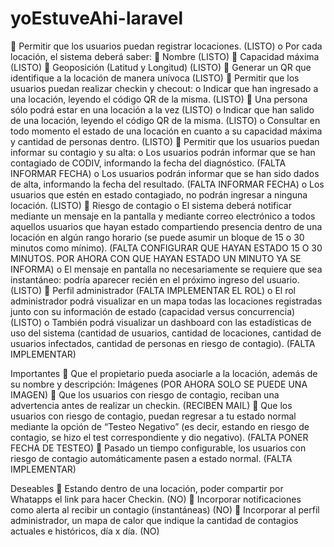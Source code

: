 # yoEstuveAhi-laravel
 Permitir que los usuarios puedan registrar locaciones. (LISTO)
    o Por cada locación, el sistema deberá saber:
         Nombre (LISTO)
         Capacidad máxima (LISTO)
         Geoposición (Latitud y Longitud) (LISTO)
         Generar un QR que identifique a la locación de manera unívoca (LISTO)
 Permitir que los usuarios puedan realizar checkin y checout:
    o Indicar que han ingresado a una locación, leyendo el código QR de la misma. (LISTO)
         Una persona sólo podrá estar en una locación a la vez (LISTO)
    o Indicar que han salido de una locación, leyendo el código QR de la misma. (LISTO) 
    o Consultar en todo momento el estado de una locación en cuanto a su capacidad máxima y cantidad de personas dentro. (LISTO)
 Permitir que los usuarios puedan informar su contagio y su alta:
    o Los usuarios podrán informar que se han contagiado de CODIV, informando la fecha del diagnóstico. (FALTA INFORMAR FECHA)
    o Los usuarios podrán informar que se han sido dados de alta, informando la fecha del resultado. (FALTA INFORMAR FECHA)
    o Los usuarios que estén en estado contagiado, no podrán ingresar a ninguna locación. (LISTO)
 Riesgo de contagio
    o El sistema deberá notificar mediante un mensaje en la pantalla y mediante correo electrónico a todos aquellos 
    usuarios que hayan estado compartiendo presencia dentro de una locación en algún rango horario 
    (se puede asumir un bloque de 15 o 30 minutos como mínimo). (FALTA CONFIGURAR QUE HAYAN ESTADO 15 O 30 MINUTOS. POR AHORA CON QUE HAYAN ESTADO UN MINUTO YA SE INFORMA)
    o El mensaje en pantalla no necesariamente se requiere que sea instantáneo: podría aparecer recién en el próximo ingreso del usuario. (LISTO)
 Perfil administrador (FALTA IMPLEMENTAR EL ROL)
    o El rol administrador podrá visualizar en un mapa todas las locaciones registradas junto con su información de 
    estado (capacidad versus concurrencia) (LISTO)
    o También podrá visualizar un dashboard con las estadísticas de uso del sistema (cantidad de usuarios, cantidad de 
    locaciones, cantidad de usuarios infectados, cantidad de personas en riesgo de contagio). (FALTA IMPLEMENTAR)

Importantes
 Que el propietario pueda asociarle a la locación, además de su nombre y descripción: Imágenes (POR AHORA SOLO SE PUEDE UNA IMAGEN)
 Que los usuarios con riesgo de contagio, reciban una advertencia antes de realizar un checkin. (RECIBEN MAIL)
 Que los usuarios con riesgo de contagio, puedan regresar a tu estado normal mediante la opción de “Testeo Negativo” 
(es decir, estando en riesgo de contagio, se hizo el test correspondiente y dio negativo). (FALTA PONER FECHA DE TESTEO)
 Pasado un tiempo configurable, los usuarios con riesgo de contagio automáticamente pasen a estado normal. (FALTA IMPLEMENTAR)

Deseables
 Estando dentro de una locación, poder compartir por Whatapps el link para hacer Checkin. (NO)
 Incorporar notificaciones como alerta al recibir un contagio (instantáneas) (NO)
 Incorporar al perfil administrador, un mapa de calor que indique la cantidad de
contagios actuales e históricos, día x día. (NO)

